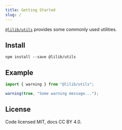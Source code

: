 ```yaml
---
title: Getting Started
slug: /
---
```


[`@lilib/utils`](https://www.npmjs.com/package/@lilib/utils) provides some commonly used utilities.

## Install

```shell
npm install --save @lilib/utils
```

## Example

```ts
import { warning } from "@lilib/utils";

warning(true, "Some warning message...");
```

## License

Code licensed MIT, docs CC BY 4.0.
